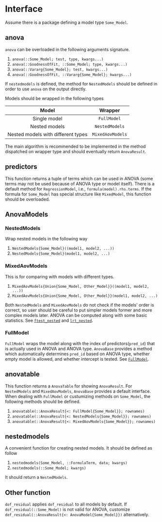 # Interface
Assume there is a package defining a model type `Some_Model`.

## anova
`anova` can be overloaded in the following arguments signature.
1. `anova(::Some_Model; test, type, kwargs...)` 
2. `anova(::GoodnessOfFit, ::Some_Model; type, kwargs...)`
3. `anova(::Vararg{Some_Model}; test, kwargs...)`
4. `anova(::GoodnessOfFit, ::Vararg{Some_Model}; kwargs...)`

If `nestedmodels` is defined, the method for `NestedModels` should be defined in order to use `anova` on the output directly.

Models should be wrapped in the following types

|Model|Wrapper|
|:---:|:-----:|
|Single model|`FullModel`|
|Nested models|`NestedModels`|
|Nested models with different types|`MixedAovModels`|

The main algorithm is recommended to be implemented in the method dispatched on wrapper type and should eventually return `AnovaResult`.

## predictors
This function returns a tuple of terms which can be used in ANOVA (some terms may not be used because of ANOVA type or model itself).
There is a default method for `RegressionModel`, i.e., `formula(model).rhs.terms`. If the formula for `Some_Model` has special structure like `MixedModel`, this function should be overloaded. 

## AnovaModels
### NestedModels
Wrap nested models in the following way
1. `NestedModels{Some_Model}((model1, model2, ...))`
2. `NestedModels{Some_Model}(model1, model2, ...)`

### MixedAovModels
This is for comparing with models with different types.
1. `MixedAovModels{Union{Some_Model, Other_Model}}((model1, model2, ...))`
2. `MixedAovModels{Union{Some_Model, Other_Model}}(model1, model2, ...)`

Both `NestedModels` and `MixedAovModels` do not check if the models' order is correct, so user should be careful to put simpler models former and more complex models later.
ANOVA can be computed along with some basic statistics. See [`ftest_nested`](./AnovaBase.md/#AnovaBase.ftest_nested) and [`lrt_nested`](./AnovaBase.md/#AnovaBase.lrt_nested).

### FullModel
`FullModel` wraps the model along with the index of predictors(`pred_id`) that is actually used in ANOVA and ANOVA type.
`AnovaBase` provides a method which automatically determines `pred_id` based on ANOVA type, whether empty model is allowed, and whether intercept is tested. See [`FullModel`](./AnovaBase.md#AnovaBase.FullModel).

## anovatable
This function returns a `AnovaTable` for showing `AnovaResult`. For `NestedModels` and `MixedAovModels`, `AnovaBase` provides a default interface. When dealing with `FullModel` or custumizing methods on `Some_Model`, the following methods should be defined.
1. `anovatable(::AnovaResult{<: FullModel{Some_Model}}; rownames)`
2. `anovatable(::AnovaResult{<: NestedModels{Some_Model}}; rownames)`
3. `anovatable(::AnovaResult{<: MixedAovModels{Some_Model}}; rownames)`

## nestedmodels
A convenient function for creating nested models. It should be defined as follow
1. `nestedmodels(Some_Model, ::FormulaTerm, data; kwargs)`
2. `nestedmodels(::Some_Model; kwargs)`

It should return a `NestedModels`.

## Other function
`dof_residual` applies `dof_residual` to all models by default. If `dof_residual(::Some_Model)` is not valid for ANOVA, customize `dof_residual(::AnovaResult{<: AnovaModel{Some_Model}})` alternatively.